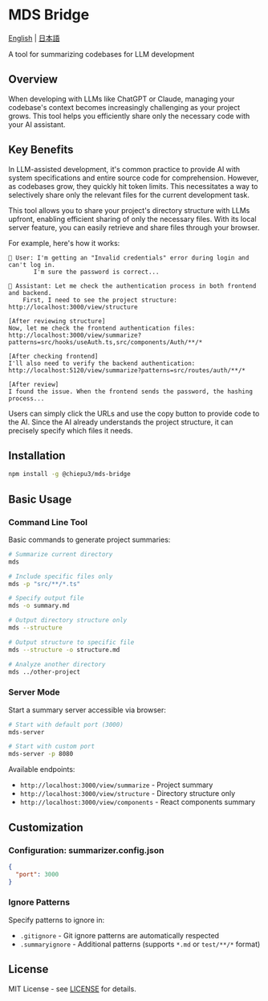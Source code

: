 # MDS Bridge

[English](./README.md) | [日本語](./README.ja.md)

A tool for summarizing codebases for LLM development

## Overview

When developing with LLMs like ChatGPT or Claude, managing your codebase's context becomes increasingly challenging as your project grows. This tool helps you efficiently share only the necessary code with your AI assistant.

## Key Benefits

In LLM-assisted development, it's common practice to provide AI with system specifications and entire source code for comprehension. However, as codebases grow, they quickly hit token limits. This necessitates a way to selectively share only the relevant files for the current development task.

This tool allows you to share your project's directory structure with LLMs upfront, enabling efficient sharing of only the necessary files. With its local server feature, you can easily retrieve and share files through your browser.

For example, here's how it works:

```
👤 User: I'm getting an "Invalid credentials" error during login and can't log in.
       I'm sure the password is correct...

🤖 Assistant: Let me check the authentication process in both frontend and backend.
    First, I need to see the project structure:
http://localhost:3000/view/structure

[After reviewing structure]
Now, let me check the frontend authentication files:
http://localhost:3000/view/summarize?patterns=src/hooks/useAuth.ts,src/components/Auth/**/*

[After checking frontend]
I'll also need to verify the backend authentication:
http://localhost:5120/view/summarize?patterns=src/routes/auth/**/*

[After review]
I found the issue. When the frontend sends the password, the hashing process...
```

Users can simply click the URLs and use the copy button to provide code to the AI. Since the AI already understands the project structure, it can precisely specify which files it needs.

## Installation

```bash
npm install -g @chiepu3/mds-bridge
```

## Basic Usage

### Command Line Tool

Basic commands to generate project summaries:

```bash
# Summarize current directory
mds

# Include specific files only
mds -p "src/**/*.ts"

# Specify output file
mds -o summary.md

# Output directory structure only
mds --structure

# Output structure to specific file
mds --structure -o structure.md

# Analyze another directory
mds ../other-project
```

### Server Mode

Start a summary server accessible via browser:

```bash
# Start with default port (3000)
mds-server

# Start with custom port
mds-server -p 8080
```

Available endpoints:
- `http://localhost:3000/view/summarize` - Project summary
- `http://localhost:3000/view/structure` - Directory structure only
- `http://localhost:3000/view/components` - React components summary

## Customization

### Configuration: summarizer.config.json

```json
{
  "port": 3000
}
```

### Ignore Patterns

Specify patterns to ignore in:
- `.gitignore` - Git ignore patterns are automatically respected
- `.summaryignore` - Additional patterns (supports `*.md` or `test/**/*` format)

## License

MIT License - see [LICENSE](LICENSE) for details.